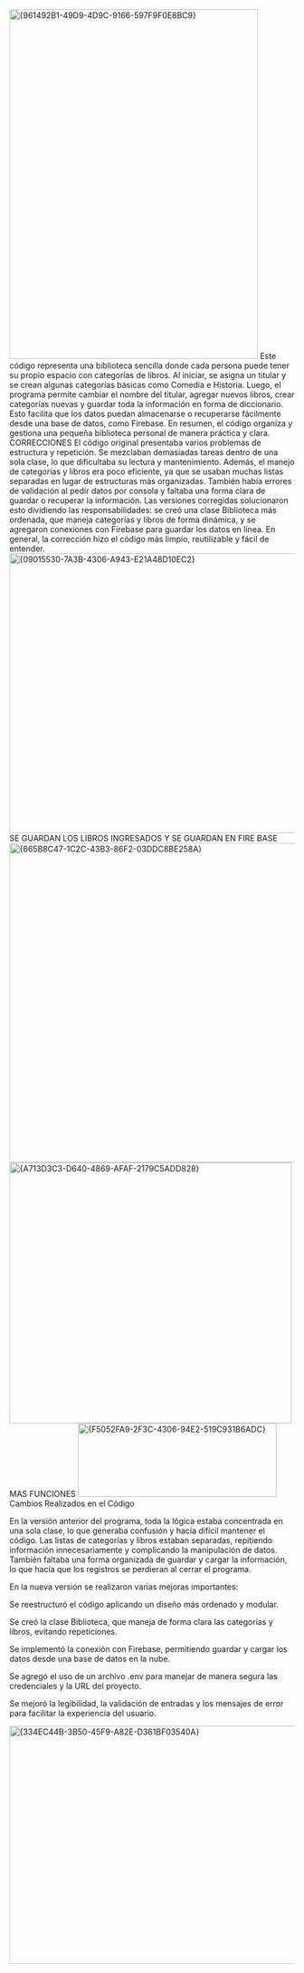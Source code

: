 <img width="439" height="617" alt="{961492B1-49D9-4D9C-9166-597F9F0E8BC9}" src="https://github.com/user-attachments/assets/64d21d02-4e38-4608-89b2-ef02d199674a" />
Este código representa una biblioteca sencilla donde cada persona puede tener su propio espacio con categorías de libros. Al iniciar, se asigna un titular  y se crean algunas categorías básicas como Comedia e Historia. Luego, el programa permite cambiar el nombre del titular, agregar nuevos libros, crear categorías nuevas y guardar toda la información en forma de diccionario. Esto facilita que los datos puedan almacenarse o recuperarse fácilmente desde una base de datos, como Firebase. En resumen, el código organiza y gestiona una pequeña biblioteca personal de manera práctica y clara.
CORRECCIONES
El código original presentaba varios problemas de estructura y repetición. Se mezclaban demasiadas tareas dentro de una sola clase, lo que dificultaba su lectura y mantenimiento. Además, el manejo de categorías y libros era poco eficiente, ya que se usaban muchas listas separadas en lugar de estructuras más organizadas. También había errores de validación al pedir datos por consola y faltaba una forma clara de guardar o recuperar la información. Las versiones corregidas solucionaron esto dividiendo las responsabilidades: se creó una clase Biblioteca más ordenada, que maneja categorías y libros de forma dinámica, y se agregaron conexiones con Firebase para guardar los datos en línea. En general, la corrección hizo el código más limpio, reutilizable y fácil de entender.
<img width="1519" height="494" alt="{09015530-7A3B-4306-A943-E21A48D10EC2}" src="https://github.com/user-attachments/assets/d394208d-258e-44fa-9f0c-462ec49c1ed1" />
SE GUARDAN LOS LIBROS INGRESADOS Y SE GUARDAN EN FIRE BASE
<img width="1417" height="564" alt="{665B8C47-1C2C-43B3-86F2-03DDC8BE258A}" src="https://github.com/user-attachments/assets/243d486e-13e8-4b46-a601-720443c1f202" />
<img width="499" height="460" alt="{A713D3C3-D640-4869-AFAF-2179C5ADD828}" src="https://github.com/user-attachments/assets/8a5237ec-1372-45dc-84b3-51db0c0174bd" />
MAS FUNCIONES
<img width="351" height="130" alt="{F5052FA9-2F3C-4306-94E2-519C931B6ADC}" src="https://github.com/user-attachments/assets/dfb69bab-9937-47ce-a5a0-cc56888550ef" />
Cambios Realizados en el Código

En la versión anterior del programa, toda la lógica estaba concentrada en una sola clase, lo que generaba confusión y hacía difícil mantener el código. Las listas de categorías y libros estaban separadas, repitiendo información innecesariamente y complicando la manipulación de datos. También faltaba una forma organizada de guardar y cargar la información, lo que hacía que los registros se perdieran al cerrar el programa.

En la nueva versión se realizaron varias mejoras importantes:

Se reestructuró el código aplicando un diseño más ordenado y modular.

Se creó la clase Biblioteca, que maneja de forma clara las categorías y libros, evitando repeticiones.

Se implementó la conexión con Firebase, permitiendo guardar y cargar los datos desde una base de datos en la nube.

Se agregó el uso de un archivo .env para manejar de manera segura las credenciales y la URL del proyecto.

Se mejoró la legibilidad, la validación de entradas y los mensajes de error para facilitar la experiencia del usuario.

<img width="1289" height="420" alt="{334EC44B-3B50-45F9-A82E-D361BF03540A}" src="https://github.com/user-attachments/assets/d45277f2-53e4-49b8-a33d-53f62a7ec781" />

